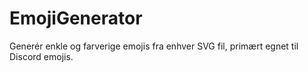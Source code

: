 # EmojiGenerator
Generér enkle og farverige emojis fra enhver SVG fil, primært egnet til Discord emojis.
